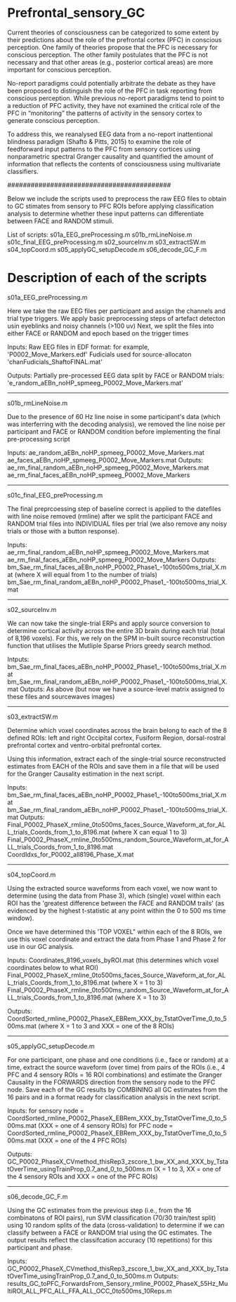 # Prefrontal_sensory_GC

Current theories of consciousness can be categorized to some extent by their predictions about the role of the prefrontal cortex (PFC) in conscious perception. One family of theories propose that the PFC is necessary for conscious perception. The other family postulates that the PFC is not necessary and that other areas (e.g., posterior cortical areas) are more important for conscious perception. 

No-report paradigms could potentially arbitrate the debate as they have been proposed to distinguish the role of the PFC in task reporting from conscious perception. While previous no-report paradigms tend to point to a reduction of PFC activity, they have not examined the critical role of the PFC in “monitoring” the patterns of activity in the sensory cortex to generate conscious perception. 

To address this, we reanalysed EEG data from a no-report inattentional blindness paradigm (Shafto & Pitts, 2015) to examine the role of feedforward input patterns to the PFC from sensory cortices using nonparametric spectral Granger causality and quantified the amount of information that reflects the contents of consciousness using multivariate classifiers.

##########################################

Below we include the scripts used to preprocess the raw EEG files to obtain to GC stimates from sensory to PFC ROIs before applying classification analysis to determine whether these input patterns can differentiate between FACE and RANDOM stimuli.

List of scripts:
s01a_EEG_preProcessing.m
s01b_rmLineNoise.m
s01c_final_EEG_preProcessing.m
s02_sourceInv.m
s03_extractSW.m
s04_topCoord.m
s05_applyGC_setupDecode.m
s06_decode_GC_F.m


# Description of each of the scripts
s01a_EEG_preProcessing.m

Here we take the raw EEG files per participant and assign the channels and trial type triggers.
We apply basic preprocessing steps of artefact detecton usin eyeblinks and noisy channels (>100 uv)
Next, we split the files into either FACE or RANDOM and epoch based on the trigger times

Inputs: Raw EEG files in EDF format: for example, 'P0002_Move_Markers.edf'
        Fudicials used for source-allocaton 'chanFudicials_ShaftoFINAL.mat'

Outputs: Partially pre-processed EEG data split by FACE or RANDOM trials: 'e_random_aEBn_noHP_spmeeg_P0002_Move_Markers.mat'


****************************************************************
s01b_rmLineNoise.m

Due to the presence of 60 Hz line noise in some participant's data (which was interferring with the decoding analysis), we removed the line noise per participant and FACE or RANDOM condition before implementing the final pre-processing script

Inputs: ae_random_aEBn_noHP_spmeeg_P0002_Move_Markers.mat
        ae_faces_aEBn_noHP_spmeeg_P0002_Move_Markers.mat
Outputs: ae_rm_final_random_aEBn_noHP_spmeeg_P0002_Move_Markers.mat
         ae_rm_final_faces_aEBn_noHP_spmeeg_P0002_Move_Markers


****************************************************************
s01c_final_EEG_preProcessing.m

The final preprcoessing step of baseline correct is applied to the datefiles with line noise removed (rmline) after we split the participant FACE and RANDOM trial files into INDIVIDUAL files per trial (we also remove any noisy trials or those with a button response).

Inputs: ae_rm_final_random_aEBn_noHP_spmeeg_P0002_Move_Markers.mat
        ae_rm_final_faces_aEBn_noHP_spmeeg_P0002_Move_Markers
Outputs: 
bm_Sae_rm_final_faces_aEBn_noHP_P0002_Phase1_-100to500ms_trial_X.mat (where X will equal from 1 to the number of trials)
bm_Sae_rm_final_random_aEBn_noHP_P0002_Phase1_-100to500ms_trial_X.mat

****************************************************************
s02_sourceInv.m

We can now take the single-trial ERPs and apply source conversion to determine cortical activity across the entire 3D brain during each trial (total of 8,196 voxels). For this, we rely on the SPM in-built source reconstruction function that utilises the Mutliple Sparse Priors greedy search method.

Intputs: bm_Sae_rm_final_faces_aEBn_noHP_P0002_Phase1_-100to500ms_trial_X.mat
         bm_Sae_rm_final_random_aEBn_noHP_P0002_Phase1_-100to500ms_trial_X.mat
Outputs: As above (but now we have a source-level matrix assigned to these files and sourcewaves images)


****************************************************************
s03_extractSW.m

Determine which voxel coordinates across the brain belong to each of the 8 defined ROIs: left and right Occipital cortex, Fusiform Region, dorsal-rostral prefrontal cortex and ventro-orbital prefrontal cortex.

Using this information, extract each of the single-trial source reconstructed estimates from EACH of the ROIs and save them in a file that will be used for the Granger Causality estimation in the next script.

Inputs:  bm_Sae_rm_final_faces_aEBn_noHP_P0002_Phase1_-100to500ms_trial_X.mat
         bm_Sae_rm_final_random_aEBn_noHP_P0002_Phase1_-100to500ms_trial_X.mat
Outputs: Final_P0002_PhaseX_rmline_0to500ms_faces_Source_Waveform_at_for_ALL_trials_Coords_from_1_to_8196.mat (where X can equal 1 to 3)
Final_P0002_PhaseX_rmline_0to500ms_random_Source_Waveform_at_for_ALL_trials_Coords_from_1_to_8196.mat 
CoordIdxs_for_P0002_all8196_Phase_X.mat 

****************************************************************
s04_topCoord.m

Using the extracted source waveforms from each voxel, we now want to determine (using the data from Phase 3), which (single) voxel within each ROI has the 'greatest difference between the FACE and RANDOM trails' (as evidenced by the highest t-statistic at any point within the 0 to 500 ms time window).

Once we have determined this 'TOP VOXEL" within each of the 8 ROIs, we use this voxel coordinate and extract the data from Phase 1 and Phase 2 for use in our GC analysis.

Inputs: Coordinates_8196_voxels_byROI.mat (this determines which voxel coordinates below to what ROI)
        Final_P0002_PhaseX_rmline_0to500ms_faces_Source_Waveform_at_for_ALL_trials_Coords_from_1_to_8196.mat (where X = 1 to 3)
        Final_P0002_PhaseX_rmline_0to500ms_random_Source_Waveform_at_for_ALL_trials_Coords_from_1_to_8196.mat (where X = 1 to 3)

Outputs: CoordSorted_rmline_P0002_PhaseX_EBRem_XXX_by_TstatOverTime_0_to_500ms.mat (where X = 1 to 3 and XXX = one of the 8 ROIs)


****************************************************************
s05_applyGC_setupDecode.m

For one participant, one phase and one conditions (i.e., face or random) at a time, extract the source waveform (over time) from pairs of the ROIs (i.e., 4 PFC and 4 sensory ROIs = 16 ROI combinations) and estimate the Granger Causality in the FORWARDS direction from the sensory node to the PFC node. Save each of the GC results by COMBINING all GC estimates from the 16 pairs and in a format ready for classification analysis in the next script.

Inputs: for sensory node = CoordSorted_rmline_P0002_PhaseX_EBRem_XXX_by_TstatOverTime_0_to_500ms.mat (XXX = one of 4 sensory ROIs)
for PFC node = CoordSorted_rmline_P0002_PhaseX_EBRem_XXX_by_TstatOverTime_0_to_500ms.mat (XXX = one of the 4 PFC ROIs)

Outputs: GC_P0002_PhaseX_CVmethod_thisRep3_zscore_1_bw_XX_and_XXX_by_TstatOverTime_usingTrainProp_0.7_and_0_to_500ms.m (X = 1 to 3, XX = one of the 4 sensory ROIs and XXX = one of the PFC ROIs)


****************************************************************
s06_decode_GC_F.m

Using the GC estimates from the previous step (i.e., from the 16 combinatons of ROI pairs), run SVM classification (70/30 train/test split) using 10 random splits of the data (cross-validation) to determine if we can classify between a FACE or RANDOM trial using the GC estimates. The output results reflect the classifcation accuracy (10 repetitions) for this participant and phase.

Inputs: GC_P0002_PhaseX_CVmethod_thisRep3_zscore_1_bw_XX_and_XXX_by_TstatOverTime_usingTrainProp_0.7_and_0_to_500ms.m
Outputs: results_GC_toPFC_ForwardsFrom_Sensory_rmline_P0002_PhaseX_55Hz_MultiROI_ALL_PFC_ALL_FFA_ALL_OCC_0to500ms_10Reps.m

